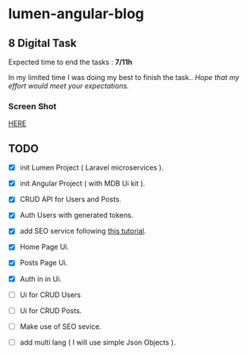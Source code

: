 # lumen-angular-blog
## 8 Digital Task

Expected time to end the tasks : **7/11h** 

In my limited time I was doing my best to finish the task.. 
*Hope that my effort would meet your expectations.*


### Screen Shot 
[HERE](https://i.imgur.com/59jYFqg.png)

## TODO

- [X]  init Lumen Project ( Laravel microservices ).
- [X]  init Angular Project ( with MDB Ui kit ).
- [X]  CRUD API for Users and Posts.
- [X]  Auth Users with generated tokens.
- [X]  add SEO service following [this tutorial](https://www.youtube.com/watch?v=ANyOZIcGvB8).
- [X]  Home Page Ui.
- [X]  Posts Page Ui.
- [X]  Auth in in Ui.
- [ ]  Ui for CRUD Users
- [ ]  Ui for CRUD Posts.
- [ ]  Make use of SEO sevice.
- [ ]  add multi lang ( I will use simple Json Objects ).

